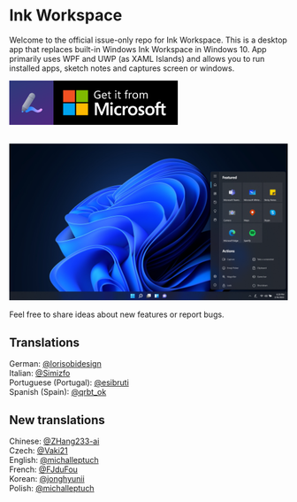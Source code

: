 # Ink Workspace

Welcome to the official issue-only repo for Ink Workspace. This is a desktop app that replaces built-in Windows Ink Workspace in Windows 10. App primarily uses WPF and UWP (as XAML Islands) and allows you to run installed apps, sketch notes and captures screen or windows.

<a href="https://www.microsoft.com/store/apps/9P0RP342JZMN">
<img src="images/StoreTile.png" width=80/><img src="https://github.com/michalleptuch/michalleptuch/blob/main/images/get.png?raw=true" height=80 /></a>
<br><br>

![](images/Screenshot.png)  

Feel free to share ideas about new features or report bugs.

## Translations
German: [@lorisobidesign](https://twitter.com/lorisobidesign)  
Italian: [@Simizfo](https://twitter.com/Simizfo)  
Portuguese (Portugal): [@esibruti](https://twitter.com/esibruti)  
Spanish (Spain): [@qrbt_ok](https://twitter.com/qrbt_ok)

## New translations
Chinese: [@ZHang233-ai](https://github.com/ZHang233-ai)  
Czech: [@Vaki21](https://github.com/Vaki21)  
English: [@michalleptuch](https://github.com/michalleptuch)  
French: [@FJduFou](https://github.com/FJduFou)  
Korean: [@jonghyunii](https://github.com/jonghyunii)  
Polish: [@michalleptuch](https://github.com/michalleptuch)  
